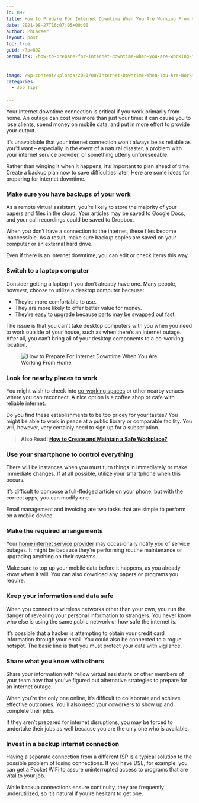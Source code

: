 ```yaml
---
id: 892
title: How to Prepare For Internet Downtime When You Are Working From Home
date: 2021-08-27T16:07:05+00:00
author: PhCareer
layout: post
toc: true
guid: /?p=892
permalink: /how-to-prepare-for-internet-downtime-when-you-are-working-from-home/


image: /wp-content/uploads/2021/08/Internet-Downtime-When-You-Are-Working-From-Home.jpg
categories:
  - Job Tips

---
```

Your internet downtime connection is critical if you work primarily from home. An outage can cost you more than just your time: it can cause you to lose clients, spend money on mobile data, and put in more effort to provide your output.

It&#8217;s unavoidable that your internet connection won&#8217;t always be as reliable as you&#8217;d want &#8211; especially in the event of a natural disaster, a problem with your internet service provider, or something utterly unforeseeable.

Rather than winging it when it happens, it&#8217;s important to plan ahead of time. Create a backup plan now to save difficulties later. Here are some ideas for preparing for internet downtime.

### **Make sure you have backups of your work**

As a remote virtual assistant, you&#8217;re likely to store the majority of your papers and files in the cloud. Your articles may be saved to Google Docs, and your call recordings could be saved to Dropbox.

When you don&#8217;t have a connection to the internet, these files become inaccessible. As a result, make sure backup copies are saved on your computer or an external hard drive.

Even if there is an internet downtime, you can edit or check items this way.


### **Switch to a laptop computer**

Consider getting a laptop if you don&#8217;t already have one. Many people, however, choose to utilize a desktop computer because:

  * They&#8217;re more comfortable to use.
  * They are more likely to offer better value for money.
  * They&#8217;re easy to upgrade because parts may be swapped out fast.

The issue is that you can&#8217;t take desktop computers with you when you need to work outside of your house, such as when there&#8217;s an internet outage. After all, you can&#8217;t bring all of your desktop components to a co-working location.



<div class="wp-block-image">
  <figure class="aligncenter size-large"><img loading="lazy" width="598" height="399" src="/wp-content/uploads/2021/08/How-to-Prepare-For-Internet-Downtime-When-You-Are-Working-From-Home.jpg" alt="How to Prepare For Internet Downtime When You Are Working From Home" class="wp-image-893" srcset="/wp-content/uploads/2021/08/How-to-Prepare-For-Internet-Downtime-When-You-Are-Working-From-Home.jpg 598w, /wp-content/uploads/2021/08/How-to-Prepare-For-Internet-Downtime-When-You-Are-Working-From-Home-300x200.jpg 300w" sizes="(max-width: 598px) 100vw, 598px" /></figure>
</div>


### **Look for nearby places to work**

You might wish to check into [co-working spaces](/the-benefits-and-drawbacks-of-coworking-spaces/) or other nearby venues where you can reconnect. A nice option is a coffee shop or cafe with reliable internet.

Do you find these establishments to be too pricey for your tastes? You might be able to work in peace at a public library or comparable facility. You will, however, very certainly need to sign up for a subscription.



<blockquote class="wp-block-quote">
  <p>
    <strong>Also Read: <a href="/how-to-create-and-maintain-a-safe-workplace/">How to Create and Maintain a Safe Workplace?</a></strong>
  </p>
</blockquote>



### **Use your smartphone to control everything**

There will be instances when you must turn things in immediately or make immediate changes. If at all possible, utilize your smartphone when this occurs.

It&#8217;s difficult to compose a full-fledged article on your phone, but with the correct apps, you can modify one.

Email management and invoicing are two tasks that are simple to perform on a mobile device.



### **Make the required arrangements**

Your [home internet service provider](https://www.cheapinternetserviceprovider-jna.com/blogdetails/how-do-i-choose-the-best-home-internet-provider) may occasionally notify you of service outages. It might be because they&#8217;re performing routine maintenance or upgrading anything on their systems.

Make sure to top up your mobile data before it happens, as you already know when it will. You can also download any papers or programs you require.



### **Keep your information and data safe**

When you connect to wireless networks other than your own, you run the danger of revealing your personal information to strangers. You never know who else is using the same public network or how safe the internet is.

It&#8217;s possible that a hacker is attempting to obtain your credit card information through your email. You could also be connected to a rogue hotspot. The basic line is that you must protect your data with vigilance.



### **Share what you know with others**

Share your information with fellow virtual assistants or other members of your team now that you&#8217;ve figured out alternative strategies to prepare for an internet outage.

When you&#8217;re the only one online, it&#8217;s difficult to collaborate and achieve effective outcomes. You&#8217;ll also need your coworkers to show up and complete their jobs.

If they aren&#8217;t prepared for internet disruptions, you may be forced to undertake their jobs as well because you are the only one who is available.


### **Invest in a backup internet connection**

Having a separate connection from a different ISP is a typical solution to the possible problem of losing connections. If you have DSL, for example, you can get a Pocket WiFi to assure uninterrupted access to programs that are vital to your job.

While backup connections ensure continuity, they are frequently underutilized, so it&#8217;s natural if you&#8217;re hesitant to get one.

